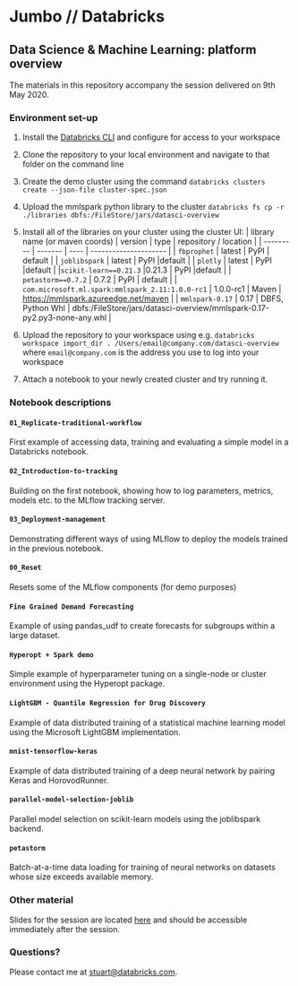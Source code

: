 # Jumbo // Databricks

## Data Science & Machine Learning: platform overview

The materials in this repository accompany the session delivered on 9th May 2020.



### Environment set-up

1. Install the [Databricks CLI](https://docs.databricks.com/dev-tools/cli/index.html) and configure for access to your workspace

2. Clone the repository to your local environment and navigate to that folder on the command line

3. Create the demo cluster using the command
    `databricks clusters create --json-file cluster-spec.json`
    
4. Upload the mmlspark python library to the cluster
    `databricks fs cp -r ./libraries dbfs:/FileStore/jars/datasci-overview`
    
5. Install all of the libraries on your cluster using the cluster UI:
    | library name (or maven coords) | version | type | repository / location |
    | --------- | ------- | ---- | --------------------- |
    | `fbprophet` | latest  | PyPI | default               |
    | `joblibspark` | latest | PyPI  |default |
    | `plotly` | latest | PyPI |default |
    |`scikit-learn==0.21.3` |0.21.3 | PyPI |default |
    | `petastorm==0.7.2` | 0.7.2 | PyPI | default |
    | `com.microsoft.ml.spark:mmlspark_2.11:1.0.0-rc1` | 1.0.0-rc1 | Maven | https://mmlspark.azureedge.net/maven |
    | `mmlspark-0.17` | 0.17 | DBFS, Python Whl | dbfs:/FileStore/jars/datasci-overview/mmlspark-0.17-py2.py3-none-any.whl |
    
6. Upload the repository to your workspace using e.g. 
    `databricks workspace import_dir . /Users/email@company.com/datasci-overview`
    where `email@company.com` is the address you use to log into your workspace
    
7. Attach a notebook to your newly created cluster and try running it.



### Notebook descriptions

#### `01_Replicate-traditional-workflow`

First example of accessing data, training and evaluating a simple model in a Databricks notebook.

#### `02_Introduction-to-tracking`

Building on the first notebook, showing how to log parameters, metrics, models etc. to the MLflow tracking server.

#### `03_Deployment-management`

Demonstrating different ways of using MLflow to deploy the models trained in the previous notebook.

#### `00_Reset`

Resets some of the MLflow components (for demo purposes)

#### `Fine Grained Demand Forecasting`

Example of using pandas_udf to create forecasts for subgroups within a large dataset.

#### `Hyperopt + Spark demo`

Simple example of hyperparameter tuning on a single-node or cluster environment using the Hyperopt package.

#### `LightGBM - Quantile Regression for Drug Discovery`

Example of data distributed training of a statistical machine learning model using the Microsoft LightGBM implementation.

#### `mnist-tensorflow-keras`

Example of data distributed training of a deep neural network by pairing Keras and HorovodRunner.

#### `parallel-model-selection-joblib`

Parallel model selection on scikit-learn models using the joblibspark backend.

#### `petastorm`

Batch-at-a-time data loading for training of neural networks on datasets whose size exceeds available memory.



### Other material

Slides for the session are located [here](https://docs.google.com/presentation/d/1_C-03NxxUNEIDCHChuiZnbyrGTeZ_H4NxPr7XVn1_dk/edit?usp=sharing) and should be accessible immediately after the session.



### Questions?

Please contact me at stuart@databricks.com.
